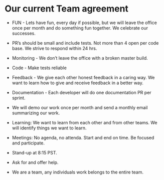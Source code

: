 # Our current Team agreement

- FUN - Lets have fun, every day if possible, but we will leave the office once per month and do something fun together. We celebrate our successes.

- PR’s should be small and include tests. Not more than 4 open per code base. We strive to respond within 24 hrs.

- Monitoring - We don’t leave the office with a broken master build. 

- Code - Make tests reliable

- Feedback - We give each other honest feedback in a caring way.  We want to learn how to give and receive feedback in a better way.

- Documentation - Each developer will do one documentation PR per sprint.

- We will demo our work once per month and send a monthly email summarizing our work.

- Learning: We want to learn from each other and from other teams. We will identify things we want to learn.

- Meetings: No agenda, no attenda. Start and end on time. Be focused and participate. 

- Stand-up at 8:15 PST.

- Ask for and offer help.

- We are a team, any individuals work belongs to the entire team.
